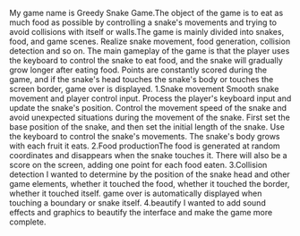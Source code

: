 My game name is Greedy Snake Game.The object of the game is to eat as much
food as possible by controlling a snake's movements and trying to avoid collisions
with itself or walls.The game is mainly divided into snakes, food, and game scenes. Realize snake
movement, food generation, collision detection and so on.
The main gameplay of the game is that the player uses the keyboard to control the snake to eat food, and the snake will gradually grow longer after eating food. Points are constantly scored during the game, and if the snake's head touches the snake's body or touches the screen border, game over is displayed.
1.Snake movement
Smooth snake movement and player control input. Process the player's keyboard
input and update the snake's position. Control the movement speed of the snake and
avoid unexpected situations during the movement of the snake. First set the base
position of the snake, and then set the initial length of the snake. Use the keyboard
to control the snake's movements. The snake's body grows with each fruit it eats.
2.Food productionThe 
food is generated at random coordinates and disappears when the snake
touches it. There will also be a score on the screen, adding one point for each food
eaten.
3.Collision detection
I wanted to determine by the position of the snake head and other game elements, whether it touched the food, whether it touched the border, whether it touched
itself. game over is automatically displayed when touching a boundary or snake itself.
4.beautify
I wanted to add sound effects and graphics to beautify the interface and make the
game more complete.
